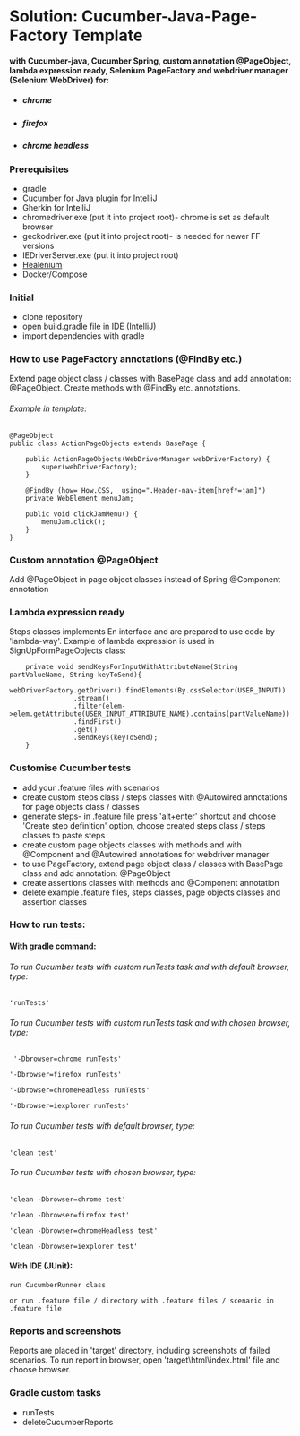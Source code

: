 # Solution: Cucumber-Java-Page-Factory Template
#### with Cucumber-java, Cucumber Spring, custom annotation @PageObject, lambda expression ready, Selenium PageFactory and webdriver manager (Selenium WebDriver) for:
* ##### chrome
* ##### firefox
* ##### chrome headless


### Prerequisites
* gradle
* Cucumber for Java plugin for IntelliJ
* Gherkin for IntelliJ
* chromedriver.exe (put it into project root)- chrome is set as default browser
* geckodriver.exe (put it into project root)- is needed for newer FF versions
* IEDriverServer.exe (put it into project root)
* [Healenium](https://github.com/healenium/healenium-backend)
* Docker/Compose

### Initial
* clone repository
* open build.gradle file in IDE (IntelliJ)
* import dependencies with gradle

### How to use PageFactory annotations (@FindBy etc.)
Extend page object class / classes with BasePage class and add annotation: @PageObject. Create methods with @FindBy etc. annotations.

###### Example in template:
```
@PageObject
public class ActionPageObjects extends BasePage {

    public ActionPageObjects(WebDriverManager webDriverFactory) {
        super(webDriverFactory);
    }

    @FindBy (how= How.CSS,  using=".Header-nav-item[href*=jam]")
    private WebElement menuJam;

    public void clickJamMenu() {
        menuJam.click();
    }
}
```

### Custom annotation @PageObject
Add @PageObject in page object classes instead of Spring @Component annotation

### Lambda expression ready
Steps classes implements En interface and are prepared to use code by 'lambda-way'. Example of lambda expression is used in SignUpFormPageObjects class:
```
    private void sendKeysForInputWithAttributeName(String partValueName, String keyToSend){
        webDriverFactory.getDriver().findElements(By.cssSelector(USER_INPUT))
                .stream()
                .filter(elem->elem.getAttribute(USER_INPUT_ATTRIBUTE_NAME).contains(partValueName))
                .findFirst()
                .get()
                .sendKeys(keyToSend);
    }
```

### Customise Cucumber tests
* add your .feature files with scenarios
* create custom steps class / steps classes with @Autowired annotations for page objects class / classes
* generate steps- in .feature file press 'alt+enter' shortcut and choose 'Create step definition' option, choose created steps class / steps classes to paste steps
* create custom page objects classes with methods and with @Component and @Autowired annotations for webdriver manager
* to use PageFactory, extend page object class / classes with BasePage class and add annotation: @PageObject
* create assertions classes with methods and @Component annotation
* delete example .feature files, steps classes, page objects classes and assertion classes

### How to run tests:
#### With gradle command:

###### To run Cucumber tests with custom runTests task and with default browser, type:
```
'runTests'
 ```

###### To run Cucumber tests with custom runTests task and with chosen browser, type:
```
 '-Dbrowser=chrome runTests'
 ```
 ```
 '-Dbrowser=firefox runTests'
 ```
 ```
 '-Dbrowser=chromeHeadless runTests'
 ```
 ```
 '-Dbrowser=iexplorer runTests'
 ```

###### To run Cucumber tests with default browser, type:
```
'clean test'
```

###### To run Cucumber tests with chosen browser, type:
```
'clean -Dbrowser=chrome test'
```
```
'clean -Dbrowser=firefox test'
```
```
'clean -Dbrowser=chromeHeadless test'
```
```
'clean -Dbrowser=iexplorer test'
```

#### With IDE (JUnit):
```
run CucumberRunner class
```
```
or run .feature file / directory with .feature files / scenario in .feature file
```

### Reports and screenshots
Reports are placed in 'target' directory, including screenshots of failed scenarios.
To run report in browser, open 'target\html\index.html' file and choose browser.

### Gradle custom tasks
* runTests
* deleteCucumberReports

